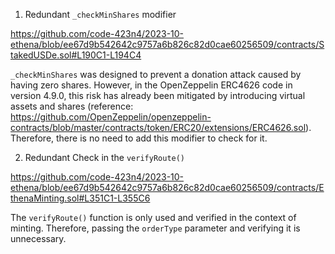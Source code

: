 1. Redundant `_checkMinShares` modifier

https://github.com/code-423n4/2023-10-ethena/blob/ee67d9b542642c9757a6b826c82d0cae60256509/contracts/StakedUSDe.sol#L190C1-L194C4

`_checkMinShares` was designed to prevent a donation attack caused by having zero shares. However, in the OpenZeppelin ERC4626 code in version 4.9.0, this risk has already been mitigated by introducing virtual assets and shares (reference: https://github.com/OpenZeppelin/openzeppelin-contracts/blob/master/contracts/token/ERC20/extensions/ERC4626.sol). Therefore, there is no need to add this modifier to check for it.


2. Redundant Check in the `verifyRoute()`

https://github.com/code-423n4/2023-10-ethena/blob/ee67d9b542642c9757a6b826c82d0cae60256509/contracts/EthenaMinting.sol#L351C1-L355C6

The `verifyRoute()` function is only used and verified in the context of minting. Therefore, passing the `orderType` parameter and verifying it is unnecessary.